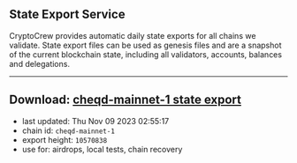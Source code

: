 ## State Export Service
CryptoCrew provides automatic daily state exports for all chains we validate. State export files can be used as genesis files and are a snapshot of the current blockchain state, including all validators, accounts, balances and delegations.

---
**Download: [cheqd-mainnet-1 state export](https://dl.ccvalidators.com/SERVICE/cheqd/cheqd-mainnet-1_export_10570838.json)**
---

- last updated: Thu Nov 09 2023 02:55:17
- chain id: `cheqd-mainnet-1`
- export height: `10570838`
- use for: airdrops, local tests, chain recovery
